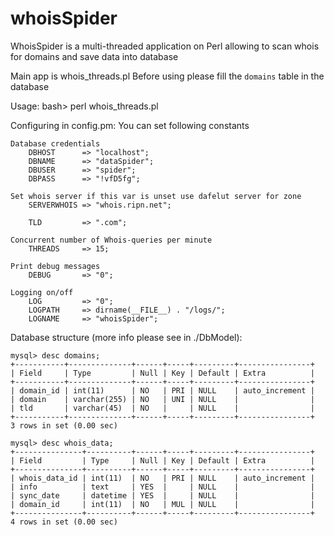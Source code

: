whoisSpider
===========

WhoisSpider is a multi-threaded application on Perl allowing to scan whois for domains and save data into database

Main app is whois_threads.pl
Before using please fill the `domains` table in the database

Usage:
     bash> perl whois_threads.pl

Configuring in config.pm:
	You can set following constants

	Database credentials
		DBHOST      => "localhost";
		DBNAME      => "dataSpider";
		DBUSER      => "spider";
		DBPASS      => "!vfD5fg";
		
	Set whois server if this var is unset use dafelut server for zone
		SERVERWHOIS => "whois.ripn.net";
		
		TLD         => ".com";
		
	Concurrent number of Whois-queries per minute
		THREADS     => 15; 
		
	Print debug messages
		DEBUG       => "0";

	Logging on/off
		LOG         => "0";
		LOGPATH     => dirname(__FILE__) . "/logs/";
		LOGNAME     => "whoisSpider";

Database structure (more info please see in ./DbModel):

    mysql> desc domains;
    +-----------+--------------+------+-----+---------+----------------+
    | Field     | Type         | Null | Key | Default | Extra          |
    +-----------+--------------+------+-----+---------+----------------+
    | domain_id | int(11)      | NO   | PRI | NULL    | auto_increment |
    | domain    | varchar(255) | NO   | UNI | NULL    |                |
    | tld       | varchar(45)  | NO   |     | NULL    |                |
    +-----------+--------------+------+-----+---------+----------------+
    3 rows in set (0.00 sec)
    
    mysql> desc whois_data;
    +---------------+----------+------+-----+---------+----------------+
    | Field         | Type     | Null | Key | Default | Extra          |
    +---------------+----------+------+-----+---------+----------------+
    | whois_data_id | int(11)  | NO   | PRI | NULL    | auto_increment |
    | info          | text     | YES  |     | NULL    |                |
    | sync_date     | datetime | YES  |     | NULL    |                |
    | domain_id     | int(11)  | NO   | MUL | NULL    |                |
    +---------------+----------+------+-----+---------+----------------+
    4 rows in set (0.00 sec)
